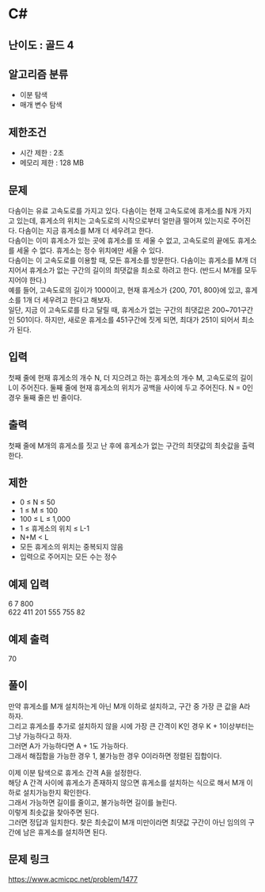 # C#

## 난이도 : 골드 4

## 알고리즘 분류
  - 이분 탐색
  - 매개 변수 탐색

## 제한조건
  - 시간 제한 : 2초
  - 메모리 제한 : 128 MB

## 문제
다솜이는 유료 고속도로를 가지고 있다. 다솜이는 현재 고속도로에 휴게소를 N개 가지고 있는데, 휴게소의 위치는 고속도로의 시작으로부터 얼만큼 떨어져 있는지로 주어진다. 다솜이는 지금 휴게소를 M개 더 세우려고 한다.<br/>
다솜이는 이미 휴게소가 있는 곳에 휴게소를 또 세울 수 없고, 고속도로의 끝에도 휴게소를 세울 수 없다. 휴게소는 정수 위치에만 세울 수 있다.<br/>
다솜이는 이 고속도로를 이용할 때, 모든 휴게소를 방문한다. 다솜이는 휴게소를 M개 더 지어서 휴게소가 없는 구간의 길이의 최댓값을 최소로 하려고 한다. (반드시 M개를 모두 지어야 한다.)<br/>
예를 들어, 고속도로의 길이가 1000이고, 현재 휴게소가 {200, 701, 800}에 있고, 휴게소를 1개 더 세우려고 한다고 해보자.<br/>
일단, 지금 이 고속도로를 타고 달릴 때, 휴게소가 없는 구간의 최댓값은 200~701구간인 501이다. 하지만, 새로운 휴게소를 451구간에 짓게 되면, 최대가 251이 되어서 최소가 된다.<br/>


## 입력
첫째 줄에 현재 휴게소의 개수 N, 더 지으려고 하는 휴게소의 개수 M, 고속도로의 길이 L이 주어진다. 둘째 줄에 현재 휴게소의 위치가 공백을 사이에 두고 주어진다. N = 0인 경우 둘째 줄은 빈 줄이다.<br/>


## 출력
첫째 줄에 M개의 휴게소를 짓고 난 후에 휴게소가 없는 구간의 최댓값의 최솟값을 출력한다.<br/>


## 제한
  - 0 ≤ N ≤ 50
  - 1 ≤ M ≤ 100
  - 100 ≤ L ≤ 1,000
  - 1 ≤ 휴게소의 위치 ≤ L-1
  - N+M < L
  - 모든 휴게소의 위치는 중복되지 않음
  - 입력으로 주어지는 모든 수는 정수


## 예제 입력
6 7 800<br/>
622 411 201 555 755 82<br/>


## 예제 출력
70<br/>


## 풀이
만약 휴게소를 M개 설치하는게 아닌 M개 이하로 설치하고, 구간 중 가장 큰 값을 A라 하자.<br/>
그리고 휴게소를 추가로 설치하지 않을 시에 가장 큰 간격이 K인 경우 K + 1이상부터는 그냥 가능하다고 하자.<br/>
그러면 A가 가능하다면 A + 1도 가능하다.<br/>
그래서 해집합을 가능한 경우 1, 불가능한 경우 0이라하면 정렬된 집합이다.<br/>


이제 이분 탐색으로 휴게소 간격 A을 설정한다.<br/>
해당 A 간격 사이에 휴게소가 존재하지 않으면 휴게소를 설치하는 식으로 해서 M개 이하로 설치가능한지 확인한다.<br/>
그래서 가능하면 길이를 줄이고, 불가능하면 길이를 늘린다.<br/>
이렇게 최솟값을 찾아주면 된다.<br/>
그러면 정답과 일치한다. 찾은 최솟값이 M개 미만이라면 최댓값 구간이 아닌 임의의 구간에 남은 휴게소를 설치하면 된다.<br/>


## 문제 링크
https://www.acmicpc.net/problem/1477